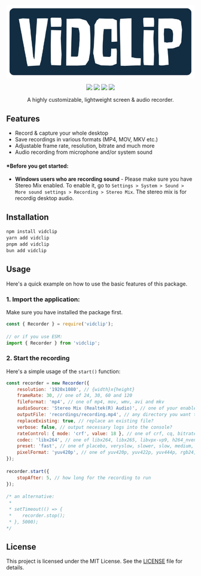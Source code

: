 <p align="center">
    <a href="https://github.com/realyoterry/vidclip"><img src="https://raw.githubusercontent.com/realyoterry/vidclip/main/public/vidclip.png" width="546"></img></a>
</p>

<p align="center">
    <a href="https://www.npmjs.com/package/vidclip"><img src="https://img.shields.io/npm/v/vidclip"></img></a>
    <a href="https://github.com/realyoterry/vidclip/blob/main/LICENSE"><img src="https://img.shields.io/github/license/realyoterry/vidclip"></img></a>
    <a href="https://npm-stat.com/charts.html?package=vidclip&from=2024-11-01"><img src="https://img.shields.io/npm/d18m/vidclip.svg?maxAge=3600"></img></a>
    <a href="https://github.com/realyoterry/vidclip/actions/workflows/nodejs.yml"><img src="https://github.com/realyoterry/vidclip/actions/workflows/nodejs.yml/badge.svg"></img></a>
</p>

<p align="center">A highly customizable, lightweight screen & audio recorder.</p>

## Features

- Record & capture your whole desktop
- Save recordings in various formats (MP4, MOV, MKV etc.)
- Adjustable frame rate, resolution, bitrate and much more
- Audio recording from microphone and/or system sound

#### \*Before you get started:

- **Windows users who are recording sound** - Please make sure you have Stereo Mix enabled. To enable it, go to `Settings > System > Sound > More sound settings > Recording > Stereo Mix`. The stereo mix is for recordig desktop audio.

## Installation

```bash
npm install vidclip
yarn add vidclip
pnpm add vidclip
bun add vidclip
```

## Usage

Here's a quick example on how to use the basic features of this package.

### 1. Import the application:

Make sure you have installed the package first.

```js
const { Recorder } = require('vidclip');

// or if you use ESM:
import { Recorder } from 'vidclip';
```

### 2. Start the recording

Here's a simple usage of the `start()` function:

```js
const recorder = new Recorder({
    resolution: '1920x1080', // {width}x{height}
    frameRate: 30, // one of 24, 30, 60 and 120
    fileFormat: 'mp4', // one of mp4, mov, wmv, avi and mkv
    audioSource: 'Stereo Mix (Realtek(R) Audio)', // one of your enabled audio devices
    outputFile: 'recordings/recording.mp4', // any directory you want to store the video (inside the current directory)
    replaceExisting: true, // replace an existing file?
    verbose: false, // output necessary logs into the console?
    rateControl: { mode: 'crf', value: 18 }, // one of crf, cq, bitrate, and qp
    codec: 'libx264', // one of libx264, libx265, libvpx-vp9, h264_nvenc, hevc_nvenc, h264_qsv, hevc_qsv, and hev264_amf
    preset: 'fast', // one of placebo, veryslow, slower, slow, medium, fast, faster, veryfast, superfast, and ultrafast
    pixelFormat: 'yuv420p', // one of yuv420p, yuv422p, yuv444p, rgb24, gray, and nv12
});

recorder.start({
    stopAfter: 5, // how long for the recording to run
});

/* an alternative:
 *
 * setTimeout(() => {
 *    recorder.stop();
 * }, 5000);
*/
```

## License

This project is licensed under the MIT License. See the [LICENSE](https://github.com/realyoterry/vidclip/blob/main/LICENSE) file for details.
